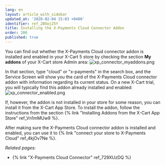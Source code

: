 ```yaml
---
lang: en
layout: article_with_sidebar
updated_at: '2020-02-04 15:03 +0400'
identifier: ref_2BXoj25Y
title: Installing the X-Payments Cloud Connector Addon
order: 200
published: true
---
```

You can find out whether the X-Payments Cloud connector addon is installed and enabled in your X-Cart 5 store by checking the section **My addons** of your X-Cart store Admin area:
![xp_connector_myaddons.png]({{site.baseurl}}/attachments/ref_2BXoj25Y/xp_connector_myaddons.png)

In that section, type "cloud" or "x-payments" in the search box, and the Service Screen will show you the card of the X-Payments Cloud connector addon with information regarding its current status. On a new X-Cart trial, you will typically find this addon already installed and enabled:
![xp_connector_enabled.png]({{site.baseurl}}/attachments/ref_2BXoj25Y/xp_connector_enabled.png)

If, however, the addon is not installed in your store for some reason, you can install it from the X-Cart App Store. To install the addon, follow the instructions from the section {% link "Installing Addons from the X-Cart App Store" ref_Vn1mMUw9 %}.

After making sure the X-Payments Cloud connector addon is installed and enabled, you can use it to {% link "connect your store to X-Payments Cloud" ref_4kjOv7Ne %}.

_Related pages:_
* {% link "X-Payments Cloud Connector" ref_729XUzDQ %}

